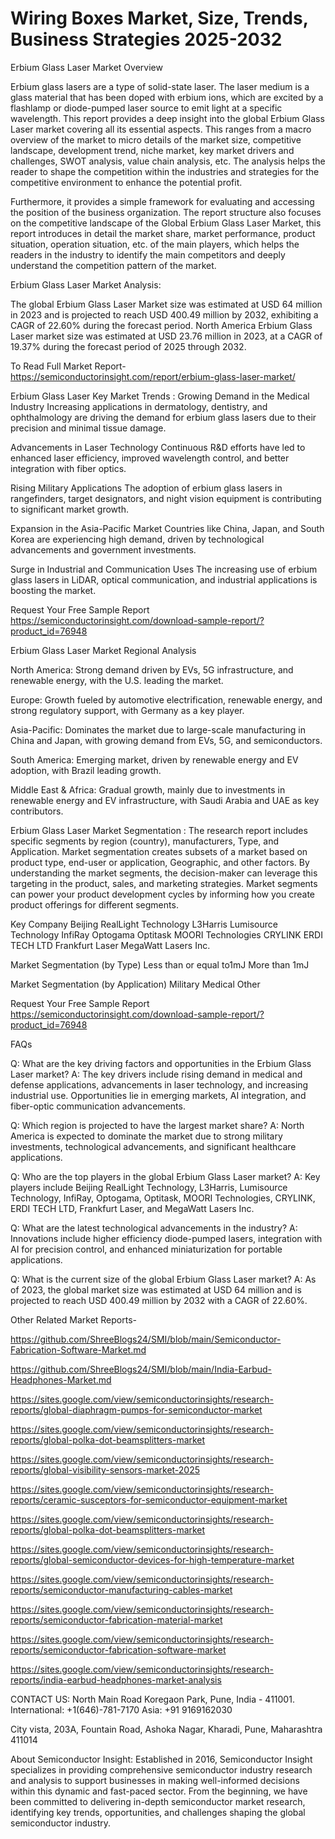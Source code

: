 <h1>Wiring Boxes Market, Size, Trends, Business Strategies 2025-2032</h1>
Erbium Glass Laser Market Overview

Erbium glass lasers are a type of solid-state laser. The laser medium is a glass material that has been doped with erbium ions, which are excited by a flashlamp or diode-pumped laser source to emit light at a specific wavelength. This report provides a deep insight into the global Erbium Glass Laser market covering all its essential aspects. This ranges from a macro overview of the market to micro details of the market size, competitive landscape, development trend, niche market, key market drivers and challenges, SWOT analysis, value chain analysis, etc. The analysis helps the reader to shape the competition within the industries and strategies for the competitive environment to enhance the potential profit.

Furthermore, it provides a simple framework for evaluating and accessing the position of the business organization. The report structure also focuses on the competitive landscape of the Global Erbium Glass Laser Market, this report introduces in detail the market share, market performance, product situation, operation situation, etc. of the main players, which helps the readers in the industry to identify the main competitors and deeply understand the competition pattern of the market.

Erbium Glass Laser Market Analysis:

The global Erbium Glass Laser Market size was estimated at USD 64 million in 2023 and is projected to reach USD 400.49 million by 2032, exhibiting a CAGR of 22.60% during the forecast period. North America Erbium Glass Laser market size was estimated at USD 23.76 million in 2023, at a CAGR of 19.37% during the forecast period of 2025 through 2032.

To Read Full Market Report-
https://semiconductorinsight.com/report/erbium-glass-laser-market/

Erbium Glass Laser Key Market Trends :
Growing Demand in the Medical Industry Increasing applications in dermatology, dentistry, and ophthalmology are driving the demand for erbium glass lasers due to their precision and minimal tissue damage.

Advancements in Laser Technology Continuous R&D efforts have led to enhanced laser efficiency, improved wavelength control, and better integration with fiber optics.

Rising Military Applications The adoption of erbium glass lasers in rangefinders, target designators, and night vision equipment is contributing to significant market growth.

Expansion in the Asia-Pacific Market Countries like China, Japan, and South Korea are experiencing high demand, driven by technological advancements and government investments.

Surge in Industrial and Communication Uses The increasing use of erbium glass lasers in LiDAR, optical communication, and industrial applications is boosting the market.

Request Your Free Sample Report
https://semiconductorinsight.com/download-sample-report/?product_id=76948

Erbium Glass Laser Market Regional Analysis

North America:
Strong demand driven by EVs, 5G infrastructure, and renewable energy, with the U.S. leading the market.

Europe:
Growth fueled by automotive electrification, renewable energy, and strong regulatory support, with Germany as a key player.

Asia-Pacific:
Dominates the market due to large-scale manufacturing in China and Japan, with growing demand from EVs, 5G, and semiconductors.

South America:
Emerging market, driven by renewable energy and EV adoption, with Brazil leading growth.

Middle East & Africa:
Gradual growth, mainly due to investments in renewable energy and EV infrastructure, with Saudi Arabia and UAE as key contributors.

Erbium Glass Laser Market Segmentation :
The research report includes specific segments by region (country), manufacturers, Type, and Application. Market segmentation creates subsets of a market based on product type, end-user or application, Geographic, and other factors. By understanding the market segments, the decision-maker can leverage this targeting in the product, sales, and marketing strategies. Market segments can power your product development cycles by informing how you create product offerings for different segments.

Key Company
Beijing RealLight Technology
L3Harris
Lumisource Technology
InfiRay
Optogama
Optitask
MOORI Technologies
CRYLINK
ERDI TECH LTD
Frankfurt Laser
MegaWatt Lasers Inc.

Market Segmentation (by Type)
Less than or equal to1mJ
More than 1mJ

Market Segmentation (by Application)
Military
Medical
Other

Request Your Free Sample Report
https://semiconductorinsight.com/download-sample-report/?product_id=76948

FAQs

Q: What are the key driving factors and opportunities in the Erbium Glass Laser market?
A: The key drivers include rising demand in medical and defense applications, advancements in laser technology, and increasing industrial use. Opportunities lie in emerging markets, AI integration, and fiber-optic communication advancements.

Q: Which region is projected to have the largest market share?
A: North America is expected to dominate the market due to strong military investments, technological advancements, and significant healthcare applications.

Q: Who are the top players in the global Erbium Glass Laser market?
A: Key players include Beijing RealLight Technology, L3Harris, Lumisource Technology, InfiRay, Optogama, Optitask, MOORI Technologies, CRYLINK, ERDI TECH LTD, Frankfurt Laser, and MegaWatt Lasers Inc.

Q: What are the latest technological advancements in the industry?
A: Innovations include higher efficiency diode-pumped lasers, integration with AI for precision control, and enhanced miniaturization for portable applications.

Q: What is the current size of the global Erbium Glass Laser market?
A: As of 2023, the global market size was estimated at USD 64 million and is projected to reach USD 400.49 million by 2032 with a CAGR of 22.60%.

Other Related Market Reports-

https://github.com/ShreeBlogs24/SMI/blob/main/Semiconductor-Fabrication-Software-Market.md

https://github.com/ShreeBlogs24/SMI/blob/main/India-Earbud-Headphones-Market.md

https://sites.google.com/view/semiconductorinsights/research-reports/global-diaphragm-pumps-for-semiconductor-market

https://sites.google.com/view/semiconductorinsights/research-reports/global-polka-dot-beamsplitters-market

https://sites.google.com/view/semiconductorinsights/research-reports/global-visibility-sensors-market-2025

https://sites.google.com/view/semiconductorinsights/research-reports/ceramic-susceptors-for-semiconductor-equipment-market

https://sites.google.com/view/semiconductorinsights/research-reports/global-polka-dot-beamsplitters-market

https://sites.google.com/view/semiconductorinsights/research-reports/global-semiconductor-devices-for-high-temperature-market

https://sites.google.com/view/semiconductorinsights/research-reports/semiconductor-manufacturing-cables-market

https://sites.google.com/view/semiconductorinsights/research-reports/semiconductor-fabrication-material-market

https://sites.google.com/view/semiconductorinsights/research-reports/semiconductor-fabrication-software-market

https://sites.google.com/view/semiconductorinsights/research-reports/india-earbud-headphones-market-analysis

CONTACT US:
North Main Road Koregaon Park, Pune, India - 411001.
International: +1(646)-781-7170
Asia: +91 9169162030

City vista, 203A, Fountain Road, Ashoka Nagar, Kharadi, Pune, Maharashtra 411014

About Semiconductor Insight:
Established in 2016, Semiconductor Insight specializes in providing comprehensive semiconductor industry research and analysis to support businesses in making well-informed decisions within this dynamic and fast-paced sector. From the beginning, we have been committed to delivering in-depth semiconductor market research, identifying key trends, opportunities, and challenges shaping the global semiconductor industry.
